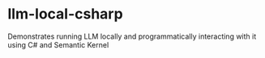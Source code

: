 # llm-local-csharp
Demonstrates running LLM locally and programmatically interacting with it using C# and Semantic Kernel
